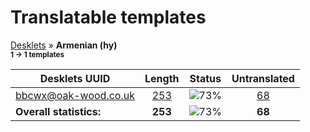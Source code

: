 # Translatable templates
[Desklets](../README.md) &#187; **Armenian (hy)**
<br><sub>**1 &#8594; 1 templates**</sub>

Desklets UUID | Length | Status | Untranslated
------------|:------:|:------:|:-----------:
[bbcwx@oak-wood.co.uk](../desklets-status/bbcwx@oak-wood.co.uk/README.md) | [253](../desklets-status/bbcwx@oak-wood.co.uk/po/hy.po) | ![73%](http://progressed.io/bar/73) | [68](../desklets-status/bbcwx@oak-wood.co.uk/untranslated-po/hy.md)
**Overall statistics:** | **253** | ![73%](http://progressed.io/bar/73) | **68**

